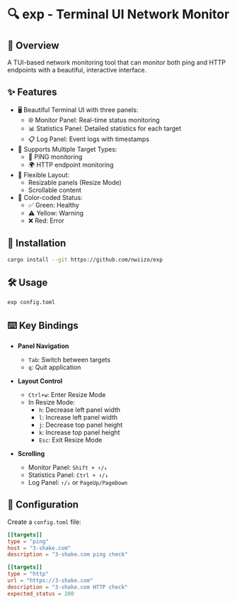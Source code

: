 # 🔍 exp - Terminal UI Network Monitor

## 🌟 Overview
A TUI-based network monitoring tool that can monitor both ping and HTTP endpoints with a beautiful, interactive interface.

## ✨ Features
- 🖥️ Beautiful Terminal UI with three panels:
  - 🌐 Monitor Panel: Real-time status monitoring
  - 📊 Statistics Panel: Detailed statistics for each target
  - 📋 Log Panel: Event logs with timestamps
- 🎯 Supports Multiple Target Types:
  - 🏓 PING monitoring
  - 🌍 HTTP endpoint monitoring
- 📐 Flexible Layout:
  - Resizable panels (Resize Mode)
  - Scrollable content
- 🎨 Color-coded Status:
  - ✅ Green: Healthy
  - ⚠️ Yellow: Warning
  - ❌ Red: Error

## 🚀 Installation
```bash
cargo install --git https://github.com/nwiizo/exp
```

## 🛠️ Usage
```bash
exp config.toml
```

## ⌨️ Key Bindings
- **Panel Navigation**
  - `Tab`: Switch between targets
  - `q`: Quit application

- **Layout Control**
  - `Ctrl+w`: Enter Resize Mode
  - In Resize Mode:
    - `h`: Decrease left panel width
    - `l`: Increase left panel width
    - `j`: Decrease top panel height
    - `k`: Increase top panel height
    - `Esc`: Exit Resize Mode

- **Scrolling**
  - Monitor Panel: `Shift + ↑/↓`
  - Statistics Panel: `Ctrl + ↑/↓`
  - Log Panel: `↑/↓` or `PageUp/PageDown`

## 📝 Configuration
Create a `config.toml` file:
```toml
[[targets]]
type = "ping"
host = "3-shake.com"
description = "3-shake.com ping check"

[[targets]]
type = "http"
url = "https://3-shake.com"
description = "3-shake.com HTTP check"
expected_status = 200
```

